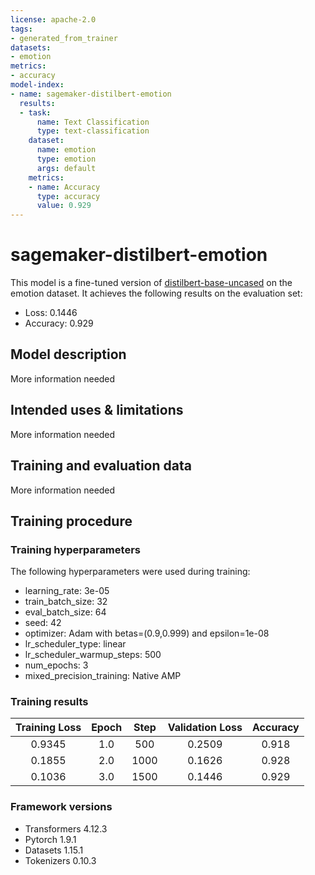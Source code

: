 ```yaml
---
license: apache-2.0
tags:
- generated_from_trainer
datasets:
- emotion
metrics:
- accuracy
model-index:
- name: sagemaker-distilbert-emotion
  results:
  - task:
      name: Text Classification
      type: text-classification
    dataset:
      name: emotion
      type: emotion
      args: default
    metrics:
    - name: Accuracy
      type: accuracy
      value: 0.929
---
```


<!-- This model card has been generated automatically according to the information the Trainer had access to. You
should probably proofread and complete it, then remove this comment. -->

# sagemaker-distilbert-emotion

This model is a fine-tuned version of [distilbert-base-uncased](https://huggingface.co/distilbert-base-uncased) on the emotion dataset.
It achieves the following results on the evaluation set:
- Loss: 0.1446
- Accuracy: 0.929

## Model description

More information needed

## Intended uses & limitations

More information needed

## Training and evaluation data

More information needed

## Training procedure

### Training hyperparameters

The following hyperparameters were used during training:
- learning_rate: 3e-05
- train_batch_size: 32
- eval_batch_size: 64
- seed: 42
- optimizer: Adam with betas=(0.9,0.999) and epsilon=1e-08
- lr_scheduler_type: linear
- lr_scheduler_warmup_steps: 500
- num_epochs: 3
- mixed_precision_training: Native AMP

### Training results

| Training Loss | Epoch | Step | Validation Loss | Accuracy |
|:-------------:|:-----:|:----:|:---------------:|:--------:|
| 0.9345        | 1.0   | 500  | 0.2509          | 0.918    |
| 0.1855        | 2.0   | 1000 | 0.1626          | 0.928    |
| 0.1036        | 3.0   | 1500 | 0.1446          | 0.929    |


### Framework versions

- Transformers 4.12.3
- Pytorch 1.9.1
- Datasets 1.15.1
- Tokenizers 0.10.3
